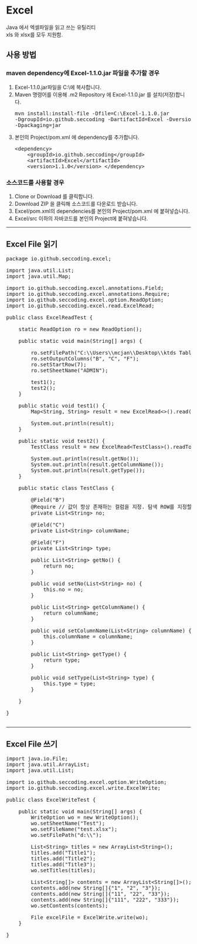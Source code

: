 # Excel
Java 에서 엑셀파일을 읽고 쓰는 유틸리티<br/>
xls 와 xlsx를 모두 지원함.


## 사용 방법
### maven dependency에 Excel-1.1.0.jar 파일을 추가할 경우
1. Excel-1.1.0.jar파일을 C:\에 복사합니다.
1. Maven 명령어를 이용해 .m2 Repository 에 Excel-1.1.0.jar 를 설치(저장)합니다.<pre>mvn install:install-file -Dfile=C:\Excel-1.1.0.jar -DgroupId=io.github.seccoding -DartifactId=Excel -Dversion=1.1.0 -Dpackaging=jar</pre>
1. 본인의 Project/pom.xml 에 dependency를 추가합니다.<pre>
	&lt;dependency&gt;
	&nbsp;&nbsp;&nbsp;&nbsp;&lt;groupId&gt;io.github.seccoding&lt;/groupId&gt;
	&nbsp;&nbsp;&nbsp;&nbsp;&lt;artifactId&gt;Excel&lt;/artifactId&gt;
	&nbsp;&nbsp;&nbsp;&nbsp;&lt;version&gt;1.1.0&lt;/version&gt;
	&lt;/dependency&gt;
</pre>

### 소스코드를 사용할 경우
1. Clone or Download 를 클릭합니다.
1. Download ZIP 을 클릭해 소스코드를 다운로드 받습니다.
1. Excel/pom.xml의 dependencies를 본인의 Project/pom.xml 에 붙혀넣습니다.
1. Excel/src 이하의 자바코드를 본인의 Project에 붙혀넣습니다. 
---
## Excel File 읽기
<pre>
package io.github.seccoding.excel;

import java.util.List;
import java.util.Map;

import io.github.seccoding.excel.annotations.Field;
import io.github.seccoding.excel.annotations.Require;
import io.github.seccoding.excel.option.ReadOption;
import io.github.seccoding.excel.read.ExcelRead;

public class ExcelReadTest {

	static ReadOption ro = new ReadOption();

	public static void main(String[] args) {

		ro.setFilePath("C:\\Users\\mcjan\\Desktop\\ktds Table Descriptor.xlsx");
		ro.setOutputColumns("B", "C", "F");
		ro.setStartRow(7);
		ro.setSheetName("ADMIN");
		
		test1();
		test2();
	}

	public static void test1() {
		Map&lt;String, String> result = new ExcelRead&lt;>().read(ro);

		System.out.println(result);
	}

	public static void test2() {
		TestClass result = new ExcelRead&lt;TestClass>().readToObject(ro, TestClass.class);

		System.out.println(result.getNo());
		System.out.println(result.getColumnName());
		System.out.println(result.getType());
	}

	public static class TestClass {

		@Field("B")
		@Require // 값이 항상 존재하는 컬럼을 지정. 탐색 ROW를 지정할 때 사용.
		private List&lt;String> no;
		
		@Field("C")
		private List&lt;String> columnName;
		
		@Field("F")
		private List&lt;String> type;

		public List&lt;String> getNo() {
			return no;
		}

		public void setNo(List&lt;String> no) {
			this.no = no;
		}

		public List&lt;String> getColumnName() {
			return columnName;
		}

		public void setColumnName(List&lt;String> columnName) {
			this.columnName = columnName;
		}

		public List&lt;String> getType() {
			return type;
		}

		public void setType(List&lt;String> type) {
			this.type = type;
		}

	}

}

</pre>

---
## Excel File 쓰기
<pre>
import java.io.File;
import java.util.ArrayList;
import java.util.List;

import io.github.seccoding.excel.option.WriteOption;
import io.github.seccoding.excel.write.ExcelWrite;

public class ExcelWriteTest {

	public static void main(String[] args) {
		WriteOption wo = new WriteOption();
		wo.setSheetName("Test");
		wo.setFileName("test.xlsx");
		wo.setFilePath("d:\\");
		
		List&lt;String&gt; titles = new ArrayList&lt;String&gt;();
		titles.add("Title1");
		titles.add("Title2");
		titles.add("Title3");
		wo.setTitles(titles);
		
		List&lt;String[]&gt; contents = new ArrayList&lt;String[]&gt;();
		contents.add(new String[]{"1", "2", "3"});
		contents.add(new String[]{"11", "22", "33"});
		contents.add(new String[]{"111", "222", "333"});
		wo.setContents(contents);
		
		File excelFile = ExcelWrite.write(wo);
	}
	
}
</pre>